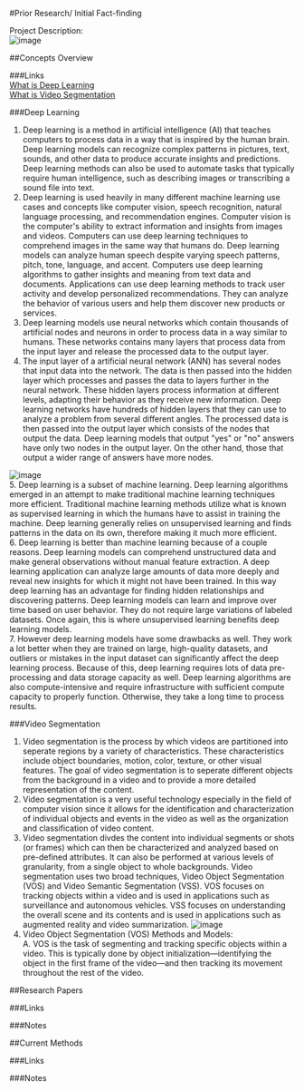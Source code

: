 #Prior Research/ Initial Fact-finding

Project Description:                                                                                                                                                              
![image](https://github.com/agoel11/KEYS2023/assets/81878922/77e2dfbd-7cde-4ee9-9cde-72bf51fa559a)

##Concepts Overview

###Links                                                                                                                                                                                                              
[What is Deep Learning](https://aws.amazon.com/what-is/deep-learning/#:~:text=Deep%20learning%20is%20a%20method,produce%20accurate%20insights%20and%20predictions.)                                             
[What is Video Segmentation](https://www.v7labs.com/blog/video-segmentation-guide)

###Deep Learning
1. Deep learning is a method in artificial intelligence (AI) that teaches computers to process data in a way that is inspired by the human brain. Deep learning models can recognize complex patterns in pictures, text, sounds, and other data to produce accurate insights and predictions. Deep learning methods can also be used to automate tasks that typically require human intelligence, such as describing images or transcribing a sound file into text.
2. Deep learning is used heavily in many different machine learning use cases and concepts like computer vision, speech recognition, natural language processing, and recommendation engines. Computer vision is the computer's ability to extract information and insights from images and videos. Computers can use deep learning techniques to comprehend images in the same way that humans do. Deep learning models can analyze human speech despite varying speech patterns, pitch, tone, language, and accent. Computers use deep learning algorithms to gather insights and meaning from text data and documents. Applications can use deep learning methods to track user activity and develop personalized recommendations. They can analyze the behavior of various users and help them discover new products or services.
3. Deep learning models use neural networks which contain thousands of artificial nodes and neurons in order to process data in a way similar to humans. These networks contains many layers that process data from the input layer and release the processed data to the output layer.
4. The input layer of a artificial neural network (ANN) has several nodes that input data into the network. The data is then passed into the hidden layer which processes and passes the data to layers further in the neural network. These hidden layers process information at different levels, adapting their behavior as they receive new information. Deep learning networks have hundreds of hidden layers that they can use to analyze a problem from several different angles. The processed data is then passed into the output layer which consists of the nodes that output the data. Deep learning models that output "yes" or "no" answers have only two nodes in the output layer. On the other hand, those that output a wider range of answers have more nodes.

![image](https://github.com/agoel11/KEYS2023/assets/81878922/0eb15ca0-d355-4476-9a2c-0d0b3f9db981)                                                                                                      
5. Deep learning is a subset of machine learning. Deep learning algorithms emerged in an attempt to make traditional machine learning techniques more efficient. Traditional machine learning methods utilize what is known as supervised learning in which the humans have to assist in training the machine. Deep learning generally relies on unsupervised learning and finds patterns in the data on its own, therefore making it much more efficient.                                                                                                                                                                                                              
6. Deep learning is better than machine learning because of a couple reasons. Deep learning models can comprehend unstructured data and make general observations without manual feature extraction. A deep learning application can analyze large amounts of data more deeply and reveal new insights for which it might not have been trained. In this way deep learning has an advantage for finding hidden relationships and discovering patterns. Deep learning models can learn and improve over time based on user behavior. They do not require large variations of labeled datasets. Once again, this is where unsupervised learning benefits deep learning models.                                                                                                                                                                                                                    
7. However deep learning models have some drawbacks as well. They work a lot better when they are trained on large, high-quality datasets, and outliers or mistakes in the input dataset can significantly affect the deep learning process. Because of this, deep learning requires lots of data pre-processing and data storage capacity as well. Deep learning algorithms are also compute-intensive and require infrastructure with sufficient compute capacity to properly function. Otherwise, they take a long time to process results.

###Video Segmentation
1. Video segmentation is the process by which videos are partitioned into seperate regions by a variety of characteristics. These characteristics include object boundaries, motion, color, texture, or other visual features. The goal of video segmentation is to seperate different objects from the background in a video and to provide a more detailed representation of the content.
2. Video segmentation is a very useful technology especially in the field of computer vision since it allows for the identification and characterization of individual objects and events in the video as well as the organization and classification of video content.
3. Video segmentation divdes the content into individual segments or shots (or frames) which can then be characterized and analyzed based on pre-defined attributes. It can also be performed at various levels of granularity, from a single object to whole backgrounds. Video segmentation uses two broad techniques, Video Object Segmentation (VOS) and Video Semantic Segmentation (VSS). VOS focuses on tracking objects within a video and is used in applications such as surveillance and autonomous vehicles. VSS focuses on understanding the overall scene and its contents and is used in applications such as augmented reality and video summarization.
![image](https://github.com/agoel11/KEYS2023/assets/81878922/56aa86e5-1246-47c6-9f19-80e836763085)
4. Video Object Segmentation (VOS) Methods and Models:                                                                                                                                                                       
  A. VOS is the task of segmenting and tracking specific objects within a video. This is typically done by object initialization—identifying the object in the first frame of the video—and then tracking its movement           throughout the rest of the video. 

##Research Papers

###Links

###Notes

##Current Methods

###Links

###Notes
